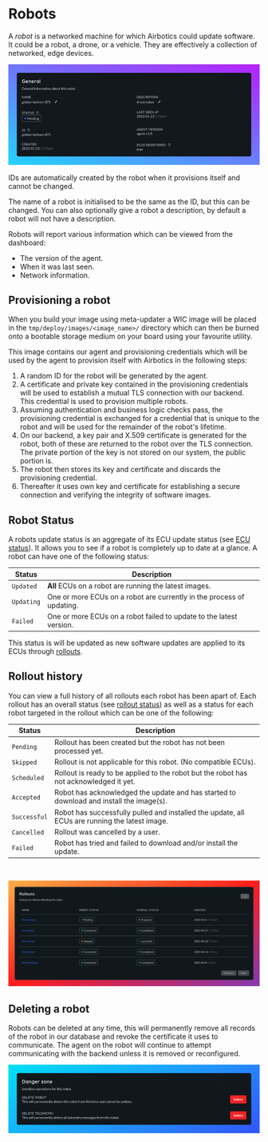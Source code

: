 # Robots

A _robot_ is a networked machine for which Airbotics could update software. It could be a robot, a drone, or a vehicle. They are effectively a collection of networked, edge devices.

![Robot details.](../../imgs/robot-detail.png)

IDs are automatically created by the robot when it provisions itself and cannot be changed.

The name of a robot is initialised to be the same as the ID, but this can be changed. You can also optionally give a robot a description, by default a robot will not have a description.

Robots will report various information which can be viewed from the dashboard:
- The version of the agent.
- When it was last seen.
- Network information.

## Provisioning a robot

When you build your image using meta-updater a WIC image will be placed in the `tmp/deploy/images/<image_name>/` directory which can then be burned onto a bootable storage medium on your board using your favourite utility.

This image contains our agent and provisioning credentials which will be used by the agent to provision itself with Airbotics in the following steps:
1. A random ID for the robot will be generated by the agent.
2. A certificate and private key contained in the provisioning credentials will be used to establish a mutual TLS connection with our backend. This credential is used to provision multiple robots.
3. Assuming authentication and business logic checks pass, the provisioning credential is exchanged for a credential that is unique to the robot and will be used for the remainder of the robot's lifetime.
4. On our backend, a key pair and X.509 certificate is generated for the robot, both of these are returned to the robot over the TLS connection. The private portion of the key is not stored on our system, the public portion is.
5. The robot then stores its key and certificate and discards the provisioning credential.
6. Thereafter it uses own key and certificate for establishing a secure connection and verifying the integrity of software images.

 




## Robot Status

A robots update status is an aggregate of its ECU update status (see [ECU status](./ecus.md)). It allows you to see if a robot is completely up to date at a glance.
A robot can have one of the following status:

| Status      | Description                                                                |
| ------------| ---------------------------------------------------------------------------|
| `Updated`   | **All** ECUs on a robot are running the latest images.                     |
| `Updating`  | One or more ECUs on a robot are currently in the process of updating.      |
| `Failed`    | One or more ECUs on a robot failed to update to the latest version.        |

This status is will be updated as new software updates are applied to its ECUs through [rollouts](../rollouts.md).

## Rollout history

You can view a full history of all rollouts each robot has been apart of. Each rollout has an overall status 
(see [rollout status](../rollouts.md)) as well as a status for each robot targeted in the rollout which can be one of the following:

| Status        | Description                                                                                    |
| --------------| -----------------------------------------------------------------------------------------------|
| `Pending`     | Rollout has been created but the robot has not been processed yet.                             |
| `Skipped`     | Rollout is not applicable for this robot. (No compatible ECUs).                                |
| `Scheduled`   | Rollout is ready to be applied to the robot but the robot has not acknowledged it yet.         |
| `Accepted`    | Robot has acknowledged the update and has started to download and install the image(s).        |
| `Successful`  | Robot has successfully pulled and installed the update, all ECUs are running the latest image. |
| `Cancelled`   | Rollout was cancelled by a user.                                                               |
| `Failed`      | Robot has tried and failed to download and/or install the update.                              |

<br>

![History of rollouts affecting this robot.](../../imgs/robot-rollouts.png)


## Deleting a robot

Robots can be deleted at any time, this will permanently remove all records of the robot in our database and revoke the certificate it uses to communicate. The agent on the robot will continue to attempt communicating with the backend unless it is removed or reconfigured.

![Deleting a robot.](../../imgs/delete-robot.png)